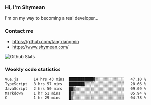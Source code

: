 ### Hi, I'm Shymean

I'm on my way to becoming a real developer...

### Contact me

- <https://github.com/tangxiangmin>
- <https://www.shymean.com/>

![Github Stats](https://github-readme-stats.vercel.app/api?username=tangxiangmin&show_icons=true&theme=dark)


###  Weekly code statistics

<!--START_SECTION:waka-->

```txt
Vue.js       14 hrs 43 mins  ███████████▓░░░░░░░░░░░░░   47.10 %
TypeScript   8 hrs 57 mins   ███████░░░░░░░░░░░░░░░░░░   28.66 %
JavaScript   2 hrs 50 mins   ██▒░░░░░░░░░░░░░░░░░░░░░░   09.09 %
Markdown     1 hr 51 mins    █▒░░░░░░░░░░░░░░░░░░░░░░░   05.94 %
C            1 hr 29 mins    █▒░░░░░░░░░░░░░░░░░░░░░░░   04.78 %
```

<!--END_SECTION:waka-->